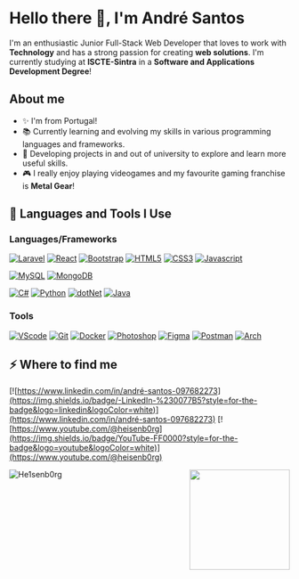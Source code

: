 # Hello there 👋, I'm André Santos

I'm an enthusiastic Junior Full-Stack Web Developer that loves to work with **Technology** and has a strong passion for creating **web solutions**. I'm currently studying at **ISCTE-Sintra** in a **Software and Applications Development Degree**!

## About me

- ✨ I'm from Portugal!
- 📚 Currently learning and evolving my skills in various programming languages and frameworks.
- 🎯 Developing projects in and out of university to explore and learn more useful skills.
- 🎮 I really enjoy playing videogames and my favourite gaming franchise is **Metal Gear**!

## 🚀 Languages and Tools I Use

### Languages/Frameworks

[![Laravel](https://skillicons.dev/icons?i=laravel)](https://laravel.com/)
[![React](https://skillicons.dev/icons?i=react)](https://reactjs.org/)
[![Bootstrap](https://skillicons.dev/icons?i=bootstrap)](https://getbootstrap.com)
[![HTML5](https://skillicons.dev/icons?i=html)](https://www.w3.org/html/)
[![CSS3](https://skillicons.dev/icons?i=css)](https://www.w3schools.com/css/)
[![Javascript](https://skillicons.dev/icons?i=js)](https://developer.mozilla.org/en-US/docs/Web/JavaScript)

[![MySQL](https://skillicons.dev/icons?i=mysql)](https://www.mysql.com/)
[![MongoDB](https://skillicons.dev/icons?i=mongodb)](https://www.mongodb.com/)

[![C#](https://skillicons.dev/icons?i=cs)](https://learn.microsoft.com/en-us/dotnet/csharp/)
[![Python](https://skillicons.dev/icons?i=python)](https://www.python.org/)
[![dotNet](https://skillicons.dev/icons?i=dotnet)](https://dotnet.microsoft.com/en-us/)
[![Java](https://skillicons.dev/icons?i=java)](https://www.java.com/en/)

### Tools

[![VScode](https://skillicons.dev/icons?i=vscode)](https://code.visualstudio.com/)
[![Git](https://skillicons.dev/icons?i=git)](https://git-scm.com/)
[![Docker](https://skillicons.dev/icons?i=docker)](https://www.docker.com/)
[![Photoshop](https://skillicons.dev/icons?i=photoshop)](https://www.adobe.com/products/photoshop.html)
[![Figma](https://skillicons.dev/icons?i=figma)](https://www.figma.com/)
[![Postman](https://skillicons.dev/icons?i=postman)](https://www.postman.com/)
[![Arch](https://skillicons.dev/icons?i=arch)](https://archlinux.org/)

## ⚡️ Where to find me

[![https://www.linkedin.com/in/andré-santos-097682273](https://img.shields.io/badge/-LinkedIn-%230077B5?style=for-the-badge&logo=linkedin&logoColor=white)](https://www.linkedin.com/in/andré-santos-097682273) [![https://www.youtube.com/@heisenb0rg](https://img.shields.io/badge/YouTube-FF0000?style=for-the-badge&logo=youtube&logoColor=white)](https://www.youtube.com/@heisenb0rg)

<img align="left" src="https://github-readme-stats.vercel.app/api/top-langs/?username=He1senb0rg&layout=compact&langs_count=7&theme=dracula" alt="He1senb0rg" />

<img align="right" height="180" src="https://media2.giphy.com/media/OrFmkOFx7PVK/200w.gif?cid=6c09b952gxbvkt0joq5l2uij2fcq7shrzphcbmistest4sop&ep=v1_gifs_search&rid=200w.gif&ct=g">
